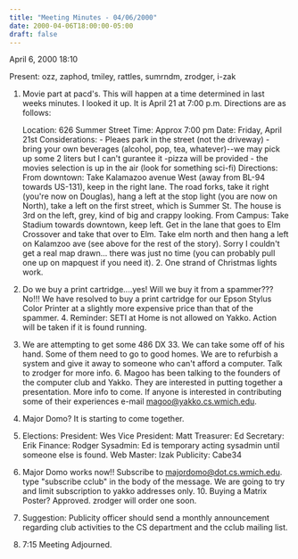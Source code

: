 ```yaml
---
title: "Meeting Minutes - 04/06/2000"
date: 2000-04-06T18:00:00-05:00
draft: false
---
```


April 6, 2000 18:10 </p><p>
Present:  ozz, zaphod, tmiley, rattles, sumrndm, zrodger, i-zak </p><p>
1.  Movie part at pacd's.         This will happen at a time determined in last weeks minutes.     I looked it up.  It is April 21 at 7:00 p.m.     Directions are as follows: </p><p>
    Location: 626 Summer Street     Time: Approx 7:00 pm     Date: Friday, April 21st     Considerations:     - Pleaes park in the street (not the driveway)     - bring your own beverages (alcohol, pop, tea, whatever)--we may pick up some 2 liters but I can't gurantee it     -pizza will be provided     - the movies selection is up in the air (look for something sci-fi)                           Directions:                            From downtown: Take Kalamazoo avenue West (away from BL-94 towards US-131), keep in the right lane.  The road forks, take it right (you're now on Douglas), hang a left at the stop light (you are now on North), take a left on the first street, which is Summer St.  The house is 3rd on the left, grey, kind of big and crappy looking.                             From Campus: Take Stadium towards downtown, keep left.  Get in the lane that goes to Elm Crossover and take that over to Elm.  Take elm north and then hang a left on Kalamzoo ave (see above for the rest of the story).                                                        Sorry I couldn't get a real map drawn... there was just no time (you can probably pull one up on mapquest if you need it).                                                                                 2.  One strand of Christmas lights work. </p><p>
3.  Do we buy a print cartridge....yes!     Will we buy it from a spammer???  No!!!     We have resolved to buy a print cartridge for our Epson Stylus      Color Printer at a slightly more expensive price than that of      the spammer.   4.  Reminder:  SETI at Home is not allowed on Yakko. Action will     be taken if it is found running. </p><p>
5.  We are attempting to get some 486 DX 33.  We can take some off     of his hand.  Some of them need to go to good homes.  We are to     refurbish a system and give it away to someone who can't afford     a computer.  Talk to zrodger for more info.     6.  Magoo has been talking to the founders of the computer club and Yakko.     They are interested in putting together a presentation.  More info     to come.  If anyone is interested in contributing some of their      experiences e-mail magoo@yakko.cs.wmich.edu. </p><p>
7.  Major Domo?  It is starting to come together. </p><p>
8.  Elections:          President:  Wes     Vice      President:  Matt     Treasurer:  Ed       Secretary:  Erik         Finance:    Rodger      Sysadmin:   Ed is temporary acting sysadmin until someone else is                  found.     Web Master: Izak     Publicity:  Cabe34 </p><p>
9.  Major Domo works now!!  Subscribe to majordomo@dot.cs.wmich.edu.     type "subscribe cclub" in the body of the message.  We are going     to try and limit subscription to yakko addresses only.    10. Buying a Matrix Poster?     Approved.  zrodger will order one soon. </p><p>
11. Suggestion:  Publicity officer should send a monthly announcement     regarding club activities to the CS department and the cclub      mailing list. </p><p>
12.  7:15 Meeting Adjourned.     </p>

